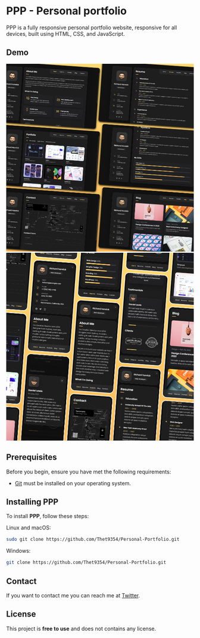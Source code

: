 # PPP - Personal portfolio

PPP is a fully responsive personal portfolio website, responsive for all devices, built using HTML, CSS, and JavaScript.

## Demo

![vCard Desktop Demo](./website-demo-image/desktop.png "Desktop Demo")
![vCard Mobile Demo](./website-demo-image/mobile.png "Mobile Demo")

## Prerequisites

Before you begin, ensure you have met the following requirements:

* [Git](https://git-scm.com/downloads "Download Git") must be installed on your operating system.

## Installing PPP

To install **PPP**, follow these steps:

Linux and macOS:

```bash
sudo git clone https://github.com/Thet9354/Personal-Portfolio.git
```

Windows:

```bash
git clone https://github.com/Thet9354/Personal-Portfolio.git
```

## Contact

If you want to contact me you can reach me at [Twitter](https://twitter.com/Thetpine_).

## License

This project is **free to use** and does not contains any license.

